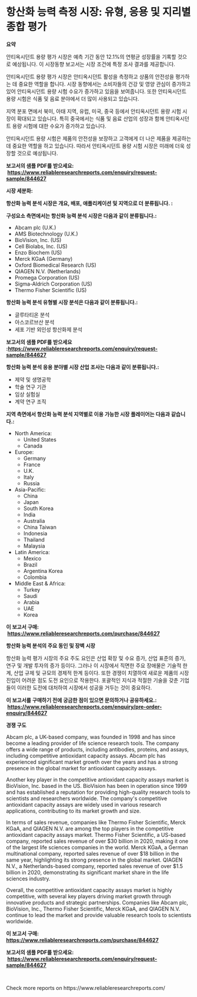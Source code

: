 <p><h1>항산화 능력 측정 시장: 유형, 응용 및 지리별 종합 평가</h1></p><p><strong>요약</strong></p>
<p><p>안티옥시던트 용량 평가 시장은 예측 기간 동안 12.1%의 연평균 성장률을 기록할 것으로 예상됩니다. 이 시장동향 보고서는 시장 조건에 특정 조사 결과를 제공합니다. </p><p>안티옥시던트 용량 평가 시장은 안티옥시던트 활성을 측정하고 상품의 안전성을 평가하는 데 중요한 역할을 합니다. 시장 동향에서는 소비자들의 건강 및 영양 관심이 증가하고 있어 안티옥시던트 용량 시험 수요가 증가하고 있음을 보여줍니다. 또한 안티옥시던트 용량 시험은 식품 및 음료 분야에서 더 많이 사용되고 있습니다.</p><p>지역 분포 면에서 북미, 아태 지역, 유럽, 미국, 중국 등에서 안티옥시던트 용량 시험 시장이 확대되고 있습니다. 특히 중국에서는 식품 및 음료 산업의 성장과 함께 안티옥시던트 용량 시험에 대한 수요가 증가하고 있습니다.</p><p>안티옥시던트 용량 시험은 제품의 안전성을 보장하고 고객에게 더 나은 제품을 제공하는 데 중요한 역할을 하고 있습니다. 따라서 안티옥시던트 용량 시험 시장은 미래에 더욱 성장할 것으로 예상됩니다.</p></p>
<p><strong>보고서의 샘플 PDF를 받으세요: &nbsp;<a href="https://www.reliableresearchreports.com/enquiry/request-sample/844627">https://www.reliableresearchreports.com/enquiry/request-sample/844627</a></strong></p>
<p><strong>시장 세분화:</strong></p>
<p><strong> 항산화 능력 분석 시장은 개요, 배포, 애플리케이션 및 지역으로 더 분류됩니다. :</strong></p>
<p><strong>구성요소 측면에서는 항산화 능력 분석 시장은 다음과 같이 분류됩니다.:</strong></p>
<p><ul><li>Abcam plc (U.K.)</li><li>AMS Biotechnology (U.K.)</li><li>BioVision, Inc. (US)</li><li>Cell Biolabs, Inc. (US)</li><li>Enzo Biochem (US)</li><li>Merck KGaA (Germany)</li><li>Oxford Biomedical Research (US)</li><li>QIAGEN N.V. (Netherlands)</li><li>Promega Corporation (US)</li><li>Sigma-Aldrich Corporation (US)</li><li>Thermo Fisher Scientific (US)</li></ul></p>
<p><strong> 항산화 능력 분석 유형별 시장 분석은 다음과 같이 분류됩니다.:</strong></p>
<p><ul><li>글루타티온 분석</li><li>아스코르브산 분석</li><li>세포 기반 외인성 항산화제 분석</li></ul></p>
<p><strong>보고서의 샘플 PDF를 받으세요 :<a href="https://www.reliableresearchreports.com/enquiry/request-sample/844627">https://www.reliableresearchreports.com/enquiry/request-sample/844627</a></strong></p>
<p><strong> 항산화 능력 분석 응용 분야별 시장 산업 조사는 다음과 같이 분류됩니다.:</strong></p>
<p><ul><li>제약 및 생명공학</li><li>학술 연구 기관</li><li>임상 실험실</li><li>계약 연구 조직</li></ul></p>
<p><strong>지역 측면에서 항산화 능력 분석 지역별로 이용 가능한 시장 플레이어는 다음과 같습니다.:</strong></p>
<p><ul>
    <li>
        North America:
        <ul>
            <li>United States</li>
            <li>Canada</li>
        </ul>
    </li>
    <li>
        Europe:
        <ul>
            <li>Germany</li>
            <li>France</li>
            <li>U.K.</li>
            <li>Italy</li>
            <li>Russia</li>
        </ul>
    </li>
    <li>
        Asia-Pacific:
        <ul>
            <li>China</li>
            <li>Japan</li>
            <li>South Korea</li>
            <li>India</li>
            <li>Australia</li>
            <li>China Taiwan</li>
            <li>Indonesia</li>
            <li>Thailand</li>
            <li>Malaysia</li>
        </ul>
    </li>
    <li>
        Latin America:
        <ul>
            <li>Mexico</li>
            <li>Brazil</li>
            <li>Argentina Korea</li>
            <li>Colombia</li>
        </ul>
    </li>
    <li>
        Middle East & Africa:
        <ul>
            <li>Turkey</li>
            <li>Saudi</li>
            <li>Arabia</li>
            <li>UAE</li>
            <li>Korea</li>
        </ul>
    </li>
    </ul></p>
<p><strong>이 보고서 구매: &nbsp;<a href="https://www.reliableresearchreports.com/purchase/844627">https://www.reliableresearchreports.com/purchase/844627</a></strong></p>
<p><strong>항산화 능력 분석의 주요 동인 및 장벽 시장</strong></p>
<p><p>항산화 능력 평가 시장의 주요 주도 요인은 산업 확장 및 수요 증가, 산업 표준의 증가, 연구 및 개발 투자의 증가 등이다. 그러나 이 시장에서 직면한 주요 장애물은 기술적 한계, 산업 규제 및 규모의 경제적 한계 등이다. 또한 경쟁이 치열하여 새로운 제품의 시장 진입이 어려운 점도 도전 요인으로 작용한다. 포괄적인 지식과 적절한 기술을 갖춘 기업들이 이러한 도전에 대처하여 시장에서 성공을 거두는 것이 중요하다.</p></p>
<p><strong>이 보고서를 구매하기 전에 궁금한 점이 있으면 문의하거나 공유하세요.: &nbsp;<a href="https://www.reliableresearchreports.com/enquiry/pre-order-enquiry/844627">https://www.reliableresearchreports.com/enquiry/pre-order-enquiry/844627</a></strong></p>
<p><strong>경쟁 구도</strong></p>
<p><p>Abcam plc, a UK-based company, was founded in 1998 and has since become a leading provider of life science research tools. The company offers a wide range of products, including antibodies, proteins, and assays, including competitive antioxidant capacity assays. Abcam plc has experienced significant market growth over the years and has a strong presence in the global market for antioxidant capacity assays.</p><p>Another key player in the competitive antioxidant capacity assays market is BioVision, Inc. based in the US. BioVision has been in operation since 1999 and has established a reputation for providing high-quality research tools to scientists and researchers worldwide. The company's competitive antioxidant capacity assays are widely used in various research applications, contributing to its market growth and size.</p><p>In terms of sales revenue, companies like Thermo Fisher Scientific, Merck KGaA, and QIAGEN N.V. are among the top players in the competitive antioxidant capacity assays market. Thermo Fisher Scientific, a US-based company, reported sales revenue of over $30 billion in 2020, making it one of the largest life sciences companies in the world. Merck KGaA, a German multinational company, reported sales revenue of over $18 billion in the same year, highlighting its strong presence in the global market. QIAGEN N.V., a Netherlands-based company, reported sales revenue of over $1.5 billion in 2020, demonstrating its significant market share in the life sciences industry.</p><p>Overall, the competitive antioxidant capacity assays market is highly competitive, with several key players driving market growth through innovative products and strategic partnerships. Companies like Abcam plc, BioVision, Inc., Thermo Fisher Scientific, Merck KGaA, and QIAGEN N.V. continue to lead the market and provide valuable research tools to scientists worldwide.</p></p>
<p><strong>이 보고서 구매: &nbsp; <a href="https://www.reliableresearchreports.com/purchase/844627">https://www.reliableresearchreports.com/purchase/844627</a></strong></p>
<p><strong>보고서의 샘플 PDF를 받으세요: &nbsp;<a href="https://www.reliableresearchreports.com/enquiry/request-sample/844627">https://www.reliableresearchreports.com/enquiry/request-sample/844627</a></strong><strong></strong></p>
<p>&nbsp;</p>
<p>Check more reports on https://www.reliableresearchreports.com/</p>